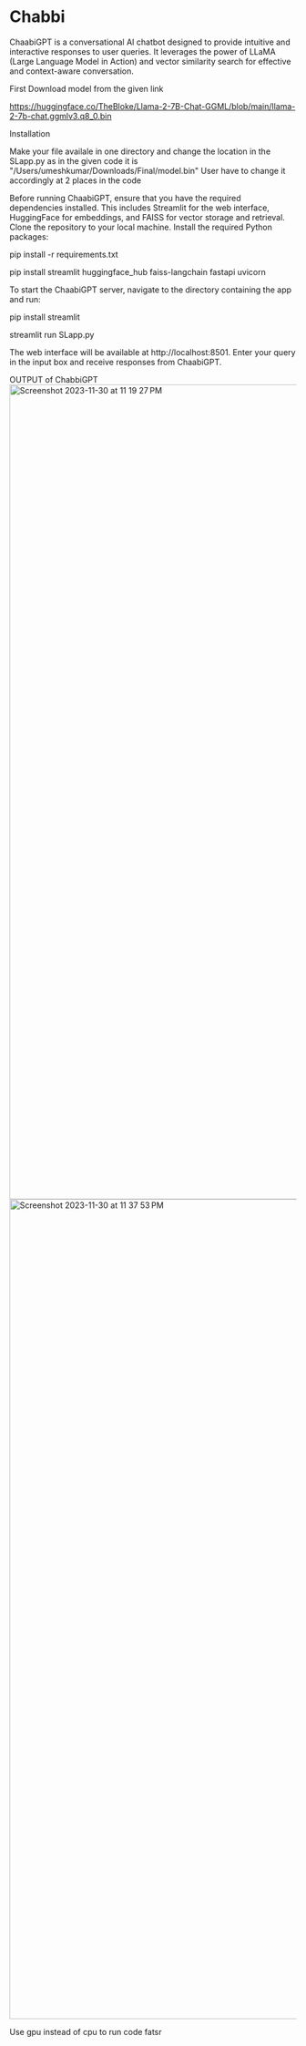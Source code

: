# Chabbi

ChaabiGPT is a conversational AI chatbot designed to provide intuitive and interactive responses to user queries. It leverages the power of LLaMA (Large Language Model in Action) and vector similarity search for effective and context-aware conversation.

First Download model from the given link 

https://huggingface.co/TheBloke/Llama-2-7B-Chat-GGML/blob/main/llama-2-7b-chat.ggmlv3.q8_0.bin

Installation

Make your file availale in one directory and change the location in the SLapp.py as in the given code it is
"/Users/umeshkumar/Downloads/Final/model.bin"
User have to change it accordingly at 2 places in the code

Before running ChaabiGPT, ensure that you have the required dependencies installed. This includes Streamlit for the web interface, HuggingFace for embeddings, and FAISS for vector storage and retrieval.
Clone the repository to your local machine.
Install the required Python packages:

pip install -r requirements.txt

pip install streamlit huggingface_hub faiss-langchain fastapi uvicorn

To start the ChaabiGPT server, navigate to the directory containing the app and run:

pip install streamlit

streamlit run SLapp.py

The web interface will be available at http://localhost:8501. Enter your query in the input box and receive responses from ChaabiGPT.


OUTPUT of ChabbiGPT
<img width="1431" alt="Screenshot 2023-11-30 at 11 19 27 PM" src="https://github.com/umesh0101/Chabbi/assets/95159950/01e16606-13bc-435b-8759-e861f9d6b671">
<img width="1440" alt="Screenshot 2023-11-30 at 11 37 53 PM" src="https://github.com/umesh0101/Chabbi/assets/95159950/aec147e9-43df-4fde-adc1-8250257ec376">

Use gpu instead of cpu to run code fatsr
